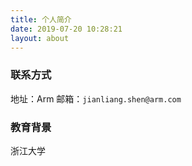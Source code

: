 ```yaml
---
title: 个人简介
date: 2019-07-20 10:28:21
layout: about
---
```

### 联系方式
<!-- 电话：`158 9589 8063（南京）`、`137 7789 3667（杭州）` -->
地址：Arm
邮箱：`jianliang.shen@arm.com`
<!-- 仓库：https://github.com/sjl3110 -->
<!-- 语雀：https://www.yuque.com/jingzi-m1gex -->

### 教育背景
浙江大学

<!-- ### 专业技能
嵌入式硬件电路设计  
ARM Linux系统开发  
操作系统应用软件开发  
阿里云物联网前后端开发
边缘AI -->